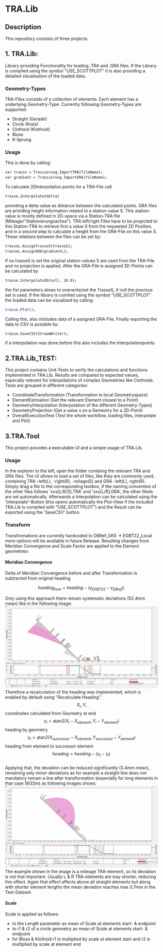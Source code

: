 # TRA.Lib

## Description
This repository consists of three projects.
## 1. TRA.Lib:
Library providing Functionality for loading .TRA and .GRA files. If the Library is compiled using the symbol "USE_SCOTTPLOT" it is also providing a detailed visualisation of the loaded data.
### Geometry-Types
TRA-Files consists of a collection of elements. Each element has a underlying Geometry-Type. Currently following Geometry-Types are supported:
- Straight (Gerade)
- Circle (Kreis)
- Clothoid (Klothoid)
- Bloss
- K-Sprung
### Usage
This is done by calling:
```sh
var trasse = Trassierung.ImportTRA(fileName);
var gradient = Trassierung.ImportGRA(fileName);
```
To calculate 2DInterpolation points for a TRA-File call
```sh
trasse.Interpolate(delta)
```
providing a delta value as distance between the calculated points.
GRA files are prividing height information related to a station-value S. This station-value is mostly defined in 2D-space via a Station-TRA file (Mileage/"Stationierungsachse"). TRA left/right Files have to be projected to this Station-TRA to retrieve first a value S from the requested 2D Position, and in a second step to calculate a height from the GRA-File on this value S. These relations between the files can be set by:
```sh
trasseL.AssignTrasseS(trasseS);
trasseL.AssignGRA(gradientL);
```
If no trasseS is set the original station-values S are used from the TRA-File and no projection is applied. After the GRA-File is assigned 3D-Points can be calculated by 
```sh
trasse.Interpolate3D(null, 10.0);
```
the fist parameters alows to overwrite/set the TrasseS, if null the previous set is used.
If the library is comiled using the symbol "USE_SCOTTPLOT" the loaded data can be visualized by calling:
```sh
trasse.Plot();
```
Calling this, also inlcludes data of a assigned GRA-File.
Finally exporting the data to CSV is possible by:
```sh
trasse.SaveCSV(StreamWriter);
```
if a interpolation was done before this also includes the Interpolationpoints.
## 2.TRA.Lib_TEST:
This project contains Unit-Tests to verify the calculations and functions implemented in TRA.Lib. Results are compared to expected values, especally relevant for interpolations of complex Geometries like Clothoids. Tests are grouped in different categories:
- CoordinateTransformation (Transformation in local Geometryspace)
- ElementEstimation (Get the relevant Element closest to a Point)
- GeometryInterpolation (Interpolation of the different Geometry-Types)
- GeometryProjection (Get a value s on a Gemeotry for a 2D-Point)
- OverallExecutionTest (Test the whole workflow, loading files, interpolate and Plot)
## 3.TRA.Tool
This project provides a executable UI and a simple usage of TRA.Lib.
### Usage
In the explorer to the left, open the folder containig the relevant TRA and GRA files. The UI allows to load a set of files, like they are commonly used, containing TRA -left(L), -right(R), -milage(S) and GRA -left(L), right(R). Simply drag a file to the corresponding textbox, if the naming convention of the other files follows 'xxx[L/R/S].TRA' and 'xxx[L/R].GRA', the other fileds are set automatically. Afterwards a Interpolation can be calculated using the 'Interpolate'-Button (this opens automatically the Plot-View if the included TRA.Lib is compiled with "USE_SCOTTPLOT") and the Result can be exported using the 'SaveCSV' button.

### Transform
Transfromations are currently hardcoded to DBRef_GK5 -> EGBT22_Local more options will be available in future Release.
Resulting changes from Meridian Convergence and Scale Factor are applied to the Element geometries:
#### Meridian Convergence
Delta of Meridian Convergence before and after Transformation is subtracted from original heading
```math
heading_{new} = heading - (γ_{EGBT22} - γ_{DBref}).
```
Only using this approach there remain systematic deviations (52.4mm mean) like in the following image:
![Recalculated Heading](Documentation/images/SystematicDeviationsByHeading.png)
Therefore a recalculation of the heading was implemented, which is enabled by default using "Recalculate Heading". \
$$X_i,Y_i$$ coordinates calculated from Geometry at end \
$$γ_i = \text{atan2}(X_i - X_{element}, Y_i - Y_{element})$$ heading by geometry \
$$γ_t = \text{atan2}(X_{successor} - X_{element}, Y_{successor} - Y_{element})$$ heading from element to successor element \
$$heading = heading - (γ_t - γ_i)$$\
Applying that, the deviation can be reduced significantly (3.4mm mean), remaining only minor deviations as for example a straight line does not mandatory remain a line after transformation (especially for long elements in that case 5633m) as following images shows:
![Recalculated Heading](Documentation/images/RecalculatedHeading.png)
The example shown in the image is a mileage TRA-element, so its deviation is not that important. Usually L & R TRA-elements are way shorter, reducing this effect. Again that effect affects above all straight elements but along with shorter element lengths the mean deviation reaches max 0.7mm in the Test-Dataset.
#### Scale
Scale is applied as follows:
- to the Length parameter as mean of Scale at elements start- & endpoint
- to r1 & r2 of a circle geometry as mean of Scale at elements start- & endpoint
- for Bloss & Klothoid r1 is multiplied by scale at element start and r2 is multiplied by scale at element end

